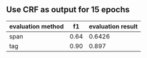 ## Use CRF as output for 15 epochs

| evaluation method | f1 | evaluation result |
| -- | -- | -- |
| span | 0.64 | 0.6426 |
| tag | 0.90 | 0.897 |